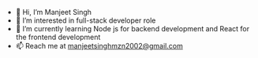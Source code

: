 - 👋 Hi, I’m Manjeet Singh
- 👀 I’m interested in full-stack developer role
- 🌱 I’m currently learning Node js for backend development and React for the frontend development
- 📫 Reach me at manjeetsinghmzn2002@gmail.com

<!---
manu101018/manu101018 is a ✨ special ✨ repository because its `README.md` (this file) appears on your GitHub profile.
You can click the Preview link to take a look at your changes.
--->
